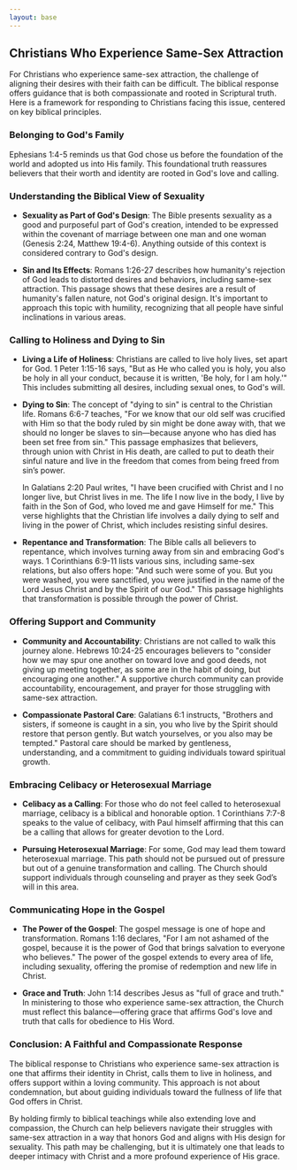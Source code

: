 ```yaml
---
layout: base
---
```


## Christians Who Experience Same-Sex Attraction

For Christians who experience same-sex attraction, the challenge of aligning their desires with their faith can be difficult. The biblical response offers guidance that is both compassionate and rooted in Scriptural truth. Here is a framework for responding to Christians facing this issue, centered on key biblical principles.

### **Belonging to God's Family**

Ephesians 1:4-5 reminds us that God chose us before the foundation of the world and adopted us into His family. This foundational truth reassures believers that their worth and identity are rooted in God's love and calling.

### **Understanding the Biblical View of Sexuality**

- **Sexuality as Part of God's Design**: The Bible presents sexuality as a good and purposeful part of God's creation, intended to be expressed within the covenant of marriage between one man and one woman (Genesis 2:24, Matthew 19:4-6). Anything outside of this context is considered contrary to God's design.

- **Sin and Its Effects**: Romans 1:26-27 describes how humanity's rejection of God leads to distorted desires and behaviors, including same-sex attraction. This passage shows that these desires are a result of humanity's fallen nature, not God's original design. It's important to approach this topic with humility, recognizing that all people have sinful inclinations in various areas.

### **Calling to Holiness and Dying to Sin**

- **Living a Life of Holiness**: Christians are called to live holy lives, set apart for God. 1 Peter 1:15-16 says, "But as He who called you is holy, you also be holy in all your conduct, because it is written, 'Be holy, for I am holy.'" This includes submitting all desires, including sexual ones, to God's will.

- **Dying to Sin**: The concept of "dying to sin" is central to the Christian life. Romans 6:6-7 teaches, "For we know that our old self was crucified with Him so that the body ruled by sin might be done away with, that we should no longer be slaves to sin—because anyone who has died has been set free from sin." This passage emphasizes that believers, through union with Christ in His death, are called to put to death their sinful nature and live in the freedom that comes from being freed from sin’s power.

  In Galatians 2:20 Paul writes, "I have been crucified with Christ and I no longer live, but Christ lives in me. The life I now live in the body, I live by faith in the Son of God, who loved me and gave Himself for me." This verse highlights that the Christian life involves a daily dying to self and living in the power of Christ, which includes resisting sinful desires.

- **Repentance and Transformation**: The Bible calls all believers to repentance, which involves turning away from sin and embracing God's ways. 1 Corinthians 6:9-11 lists various sins, including same-sex relations, but also offers hope: "And such were some of you. But you were washed, you were sanctified, you were justified in the name of the Lord Jesus Christ and by the Spirit of our God." This passage highlights that transformation is possible through the power of Christ.

### **Offering Support and Community**

- **Community and Accountability**: Christians are not called to walk this journey alone. Hebrews 10:24-25 encourages believers to "consider how we may spur one another on toward love and good deeds, not giving up meeting together, as some are in the habit of doing, but encouraging one another." A supportive church community can provide accountability, encouragement, and prayer for those struggling with same-sex attraction.

- **Compassionate Pastoral Care**: Galatians 6:1 instructs, "Brothers and sisters, if someone is caught in a sin, you who live by the Spirit should restore that person gently. But watch yourselves, or you also may be tempted." Pastoral care should be marked by gentleness, understanding, and a commitment to guiding individuals toward spiritual growth.

### **Embracing Celibacy or Heterosexual Marriage**

- **Celibacy as a Calling**: For those who do not feel called to heterosexual marriage, celibacy is a biblical and honorable option. 1 Corinthians 7:7-8 speaks to the value of celibacy, with Paul himself affirming that this can be a calling that allows for greater devotion to the Lord.

- **Pursuing Heterosexual Marriage**: For some, God may lead them toward heterosexual marriage. This path should not be pursued out of pressure but out of a genuine transformation and calling. The Church should support individuals through counseling and prayer as they seek God’s will in this area.

### **Communicating Hope in the Gospel**

- **The Power of the Gospel**: The gospel message is one of hope and transformation. Romans 1:16 declares, "For I am not ashamed of the gospel, because it is the power of God that brings salvation to everyone who believes." The power of the gospel extends to every area of life, including sexuality, offering the promise of redemption and new life in Christ.

- **Grace and Truth**: John 1:14 describes Jesus as "full of grace and truth." In ministering to those who experience same-sex attraction, the Church must reflect this balance—offering grace that affirms God's love and truth that calls for obedience to His Word.

### **Conclusion: A Faithful and Compassionate Response**

The biblical response to Christians who experience same-sex attraction is one that affirms their identity in Christ, calls them to live in holiness, and offers support within a loving community. This approach is not about condemnation, but about guiding individuals toward the fullness of life that God offers in Christ. 

By holding firmly to biblical teachings while also extending love and compassion, the Church can help believers navigate their struggles with same-sex attraction in a way that honors God and aligns with His design for sexuality. This path may be challenging, but it is ultimately one that leads to deeper intimacy with Christ and a more profound experience of His grace.